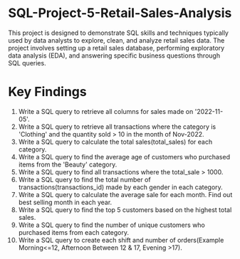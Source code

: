 # SQL-Project-5-Retail-Sales-Analysis

This project is designed to demonstrate SQL skills and techniques typically used by data analysts to explore, clean, and analyze retail sales data. The project involves setting up a retail sales database, performing exploratory data analysis (EDA), and answering specific business questions through SQL queries. 

# Key Findings
1. Write a SQL query to retrieve all columns for sales made on '2022-11-05'.
2. Write a SQL query to retrieve all transactions where the category is 'Clothing' and the quantity sold > 10 in the month of Nov-2022.
3. Write a SQL query to calculate the total sales(total_sales) for each category.
4. Write a SQL query to find the average age of customers who purchased items from the 'Beauty' category.
5. Write a SQL query to find all transactions where the total_sale > 1000.
6. Write a SQL query to find the total number of transactions(transactions_id) made by each gender in each category.
7. Write a SQL query to calculate the average sale for each month. Find out best selling month in each year.
8. Write a SQL query to find the top 5 customers based on the highest total sales.
9. Write a SQL query to find the number of unique customers who purchased items from each category.
10. Write a SQL query to create each shift and number of orders(Example Morning<=12, Afternoon Between 12 & 17, Evening >17).
